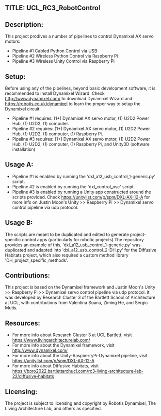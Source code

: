 ## TITLE: UCL_RC3_RobotControl

## Description:
This project prodives a number of pipelines to control Dynamixel AX servo motors:
- Pipeline #1 Cabled Python Control via USB
- Pipeline #2 Wireless Python Control via Raspberry Pi
- Pipeline #3 Wireless Unity Control via Raspberry Pi

## Setup:
Before using any of the pipelines, beyond basic development software, it is recommended to install Dynamixel Wizard. Check http://www.dynamixel.com/ to download Dynamixel Wizard and https://robotis.co.uk/dynamixel to learn the proper way to setup the Dynamixel circuit.
- Pipeline #1 requires: (1+) Dynamixel AX servo motor, (1) U2D2 Power Hub, (1) U2D2, (1) computer.
- Pipeline #2 requires: (1+) Dynamixel AX servo motor, (1) U2D2 Power Hub, (1) U2D2, (1) computer, (1) Raspberry Pi.
- Pipeline #3 requires: (1+) Dynamixel AX servo motor, (1) U2D2 Power Hub, (1) U2D2, (1) computer, (1) Raspberry Pi, and Unity3D (software installation)


## Usage A:
- Pipeline #1 is enabled by running the 'dxl_a12_usb_control_1-generic.py' script.
- Pipeline #2 is enabled by running the 'dxl_control_osc' script.
- Pipeline #3 is enabled by running a Unity app constructed around the scripts provided. 
Check https://unitylist.com/p/spm/DXL-AX-12-A for more info on Justin Moon's Unity >> Raspberry Pi >> Dynamixel servo control pipeline via udp protocol.

## Usage B:
The scripts are meant to be duplicated and edited to generate project-specific control apps (particularly for robotic projects)
The repository provides an example of this, 'dxl_a12_usb_control_1-generic.py' was duplicated and adapted into 'dxl_a12_usb_control_2-DH.py' 
for the Diffusive Habitats project, which also required a custom method library 'DH_project_specific_methods'. 

## Contributions:
This project is based on the Dynamixel framework and Justin Moon's Unity >> Raspberry Pi >> Dynamixel servo control pipeline via udp protocol.
It was developed by Research Cluster 3 of the Bartlett School of Architecture at UCL, with contributions from Valentina Soana, Ziming He, and Sergio Mutis.

## Resources:
- For more info about Research Cluster 3 at UCL Bartlett, visit https://www.livingarchitecturelab.com/
- For more info about the Dynamixel framework, visit http://www.dynamixel.com/
- For more info about the Unity-RaspberryPi-Dynamixel pipeline, visit https://unitylist.com/p/spm/DXL-AX-12-A
- For more info about Diffusive Habitats, visit https://bpro2022.bartlettarchucl.com/rc3-living-architecture-lab-22/diffusive-habitats

## Licensing:
The project is subject to licensing and copyright by Robotis Dynamixel, The Living Architecture Lab, and others as specified.
